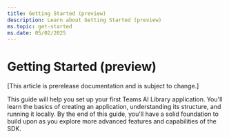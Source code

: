 ```yaml
---
title: Getting Started (preview)
description: Learn about Getting Started (preview)
ms.topic: get-started
ms.date: 05/02/2025
---
```


# Getting Started (preview)

[This article is prerelease documentation and is subject to change.]

This guide will help you set up your first Teams AI Library application. You'll learn the basics of creating an application, understanding its structure, and running it locally. By the end of this guide, you'll have a solid foundation to build upon as you explore more advanced features and capabilities of the SDK.
